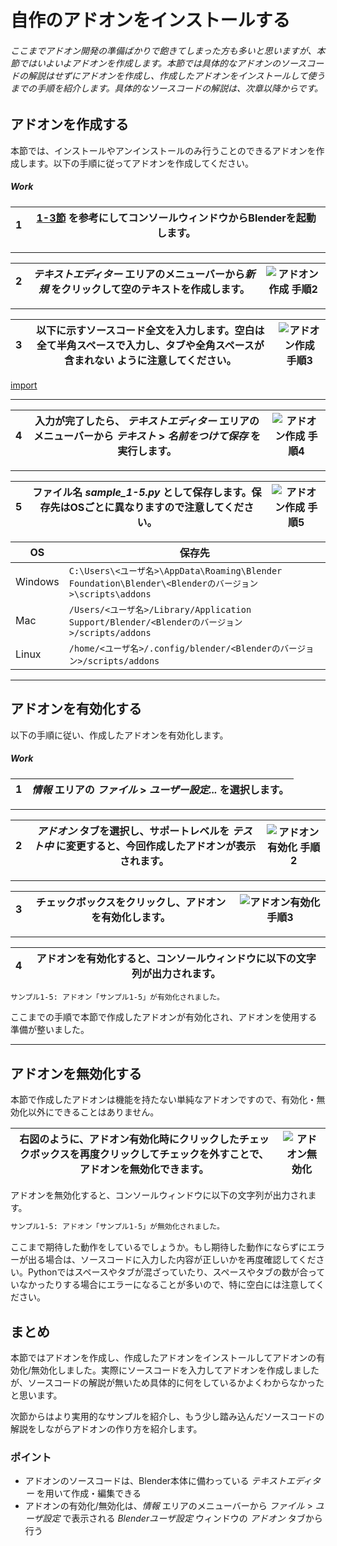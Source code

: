 <div id="sect_title_img_1_5"></div>

<div id="sect_title_text"></div>

# 自作のアドオンをインストールする

<div id="preface"></div>

###### ここまでアドオン開発の準備ばかりで飽きてしまった方も多いと思いますが、本節ではいよいよアドオンを作成します。本節では具体的なアドオンのソースコードの解説はせずにアドオンを作成し、作成したアドオンをインストールして使うまでの手順を紹介します。具体的なソースコードの解説は、次章以降からです。

## アドオンを作成する

本節では、インストールやアンインストールのみ行うことのできるアドオンを作成します。以下の手順に従ってアドオンを作成してください。

<div id="process_title"></div>

##### Work

<div id="process_noimg"></div>

|<div id="box">1</div>|[1-3節](03_Prepare_Add-on_development_environment.md) を参考にしてコンソールウィンドウからBlenderを起動します。|
|---|---|

<div id="process_sep"></div>

---

<div id="process"></div>

|<div id="box">2</div>|*テキストエディター* エリアのメニューバーから*新規* をクリックして空のテキストを作成します。|![アドオン作成 手順2](https://dl.dropboxusercontent.com/s/6x7jkbaadtehb2e/blender_make_add-on_2.png "アドオン作成 手順2")|
|---|---|---|

<div id="process_sep"></div>

---

<div id="process"></div>

|<div id="box">3</div>| 以下に示すソースコード全文を入力します。**空白は全て半角スペースで入力し、タブや全角スペースが含まれない** ように注意してください。|![アドオン作成 手順3](https://dl.dropboxusercontent.com/s/yv4zxwqlzljnm10/blender_make_add-on_3.png "アドオン作成 手順3")|
|---|---|---|

[import](../../sample/src/chapter_01/sample_1-5.py)

<div id="process_sep"></div>

---

<div id="process"></div>

|<div id="box">4</div>|入力が完了したら、 *テキストエディター* エリアのメニューバーから *テキスト* > *名前をつけて保存* を実行します。|![アドオン作成 手順4](https://dl.dropboxusercontent.com/s/cbwyg0yebb8loww/blender_make_add-on_4.png "アドオン作成 手順4")|
|---|---|---|

<div id="process_sep"></div>

---

<div id="process"></div>

|<div id="box">5</div>|ファイル名 *sample_1-5.py* として保存します。保存先はOSごとに異なりますので注意してください。|![アドオン作成 手順5](https://dl.dropboxusercontent.com/s/z9ibf7qz2t1jlj7/blender_make_add-on_5.png "アドオン作成 手順5")|
|---|---|---|

|OS|保存先|
|---|---|
|Windows|```C:\Users\<ユーザ名>\AppData\Roaming\Blender Foundation\Blender\<Blenderのバージョン>\scripts\addons```|
|Mac|```/Users/<ユーザ名>/Library/Application Support/Blender/<Blenderのバージョン>/scripts/addons```|
|Linux|```/home/<ユーザ名>/.config/blender/<Blenderのバージョン>/scripts/addons```|

<div id="process_start_end"></div>

---

<div id="space_s"></div>

## アドオンを有効化する

以下の手順に従い、作成したアドオンを有効化します。


<div id="process_title"></div>

##### Work

<div id="process_noimg"></div>

|<div id="box">1</div>|*情報* エリアの *ファイル* > *ユーザー設定...* を選択します。|
|---|---|


<div id="process_sep"></div>

---

<div id="process"></div>

|<div id="box">2</div>|*アドオン* タブを選択し、サポートレベルを *テスト中* に変更すると、今回作成したアドオンが表示されます。|![アドオン有効化 手順2](https://dl.dropboxusercontent.com/s/7p3apgnyvjj8dl0/blender_enable_add-on_2.png "アドオン有効化 手順2")|
|---|---|---|

<div id="process_sep"></div>

---

<div id="process"></div>

|<div id="box">3</div>|チェックボックスをクリックし、アドオンを有効化します。|![アドオン有効化 手順3](https://dl.dropboxusercontent.com/s/d5wd9q0xfdbpvqd/blender_enable_add-on_3.png "アドオン有効化 手順3")|
|---|---|---|

<div id="process_sep"></div>

---

<div id="process_noimg"></div>

|<div id="box">4</div>|アドオンを有効化すると、コンソールウィンドウに以下の文字列が出力されます。|
|---|---|

```sh
サンプル1-5: アドオン「サンプル1-5」が有効化されました。
```

ここまでの手順で本節で作成したアドオンが有効化され、アドオンを使用する準備が整いました。

<div id="process_start_end"></div>

---



## アドオンを無効化する

本節で作成したアドオンは機能を持たない単純なアドオンですので、有効化・無効化以外にできることはありません。

<div id="sidebyside"></div>

|右図のように、アドオン有効化時にクリックしたチェックボックスを再度クリックしてチェックを外すことで、アドオンを無効化できます。|![アドオン無効化](https://dl.dropboxusercontent.com/s/73xlppzkxu21u5w/blender_disable_add-on.png "アドオン無効化")|
|---|---|


アドオンを無効化すると、コンソールウィンドウに以下の文字列が出力されます。

```sh
サンプル1-5: アドオン「サンプル1-5」が無効化されました。
```

<div id="column"></div>

ここまで期待した動作をしているでしょうか。もし期待した動作にならずにエラーが出る場合は、ソースコードに入力した内容が正しいかを再度確認してください。Pythonではスペースやタブが混ざっていたり、スペースやタブの数が合っていなかったりする場合にエラーになることが多いので、特に空白には注意してください。

## まとめ

本節ではアドオンを作成し、作成したアドオンをインストールしてアドオンの有効化/無効化しました。実際にソースコードを入力してアドオンを作成しましたが、ソースコードの解説が無いため具体的に何をしているかよくわからなかったと思います。

次節からはより実用的なサンプルを紹介し、もう少し踏み込んだソースコードの解説をしながらアドオンの作り方を紹介します。

<div id="point"></div>

### ポイント

<div id="point_item"></div>

* アドオンのソースコードは、Blender本体に備わっている *テキストエディター* を用いて作成・編集できる
* アドオンの有効化/無効化は、*情報* エリアのメニューバーから *ファイル* > *ユーザ設定* で表示される *Blenderユーザ設定* ウィンドウの *アドオン* タブから行う
